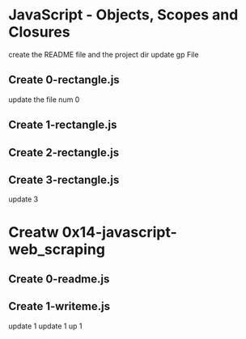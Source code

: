 # JavaScript - Objects, Scopes and Closures
create the README file and the project dir
update gp File
## Create 0-rectangle.js
update the file num 0
## Create 1-rectangle.js
## Create  2-rectangle.js
## Create 3-rectangle.js
update 3
# Creatw 0x14-javascript-web_scraping
## Create 0-readme.js
## Create 1-writeme.js
update 1
update 1
up 1
